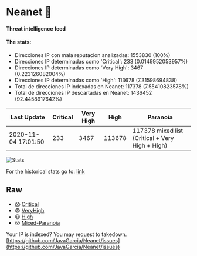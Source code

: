 # Neanet :hocho:
#### Threat intelligence feed
#### The stats:

- Direcciones IP con mala reputacion analizadas: 1553830 (100%)
- Direcciones IP determinadas como 'Critical':  233 (0.0149952053957%)
- Direcciones IP determinadas como 'Very High':  3467 (0.223126082004%)
- Direcciones IP determinadas como 'High':  113678 (7.31598694838)
- Total de direcciones IP indexadas en Neanet:  117378 (7.55410823578%)
- Total de direcciones IP descartadas en Neanet:  1436452 (92.4458917642%)

| Last Update | Critical | Very High | High | Paranoia |
| --- | --- | --- | --- | --- |
| 2020-11-04 17:01:50 | 233 | 3467 | 113678 | 117378 mixed list (Critical + Very High + High)|

![Stats](https://docs.google.com/spreadsheets/d/e/2PACX-1vSnaNMIXVabIpDJjufMlzH7poXnshF3mgd8Is1g9ytUEzVsP5my4Trn8f-xkoLLQ38xpL3HtmUexLo6/pubchart?oid=501124687&format=image)

For the historical stats go to: [link](/stats.csv)
## Raw
- :scream: [Critical](https://raw.githubusercontent.com/JavaGarcia/Neanet/master/blacklists/neanet_critical.txt)
- :fearful: [VeryHigh](https://raw.githubusercontent.com/JavaGarcia/Neanet/master/blacklists/neanet_veryHigh.txtt)
- :frowning: [High](https://raw.githubusercontent.com/JavaGarcia/Neanet/master/blacklists/neanet_high.txt)
- :dizzy_face: [Mixed-Paranoia](https://raw.githubusercontent.com/JavaGarcia/Neanet/master/blacklists/neanet_all.txt)


Your IP is indexed? You may request to takedown. [https://github.com/JavaGarcia/Neanet/issues](https://github.com/JavaGarcia/Neanet/issues)













































































































































































































































































































































































































































































































































































































































































































































































































































































































































































































































































































































































































































































































































































































































































































































































































































































































































































































































































































































































